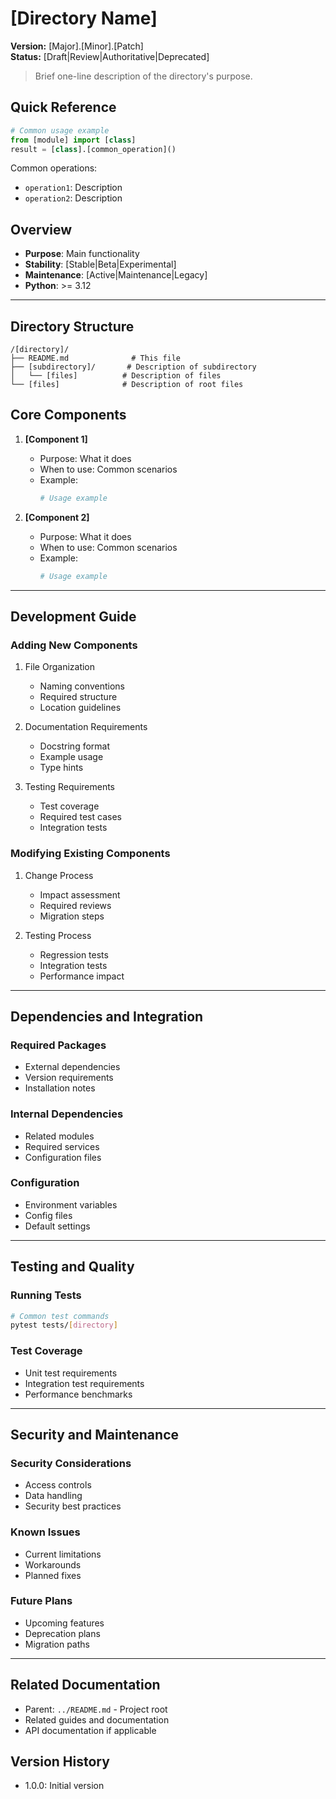 # [Directory Name]

**Version:** [Major].[Minor].[Patch]  
**Status:** [Draft|Review|Authoritative|Deprecated]

> Brief one-line description of the directory's purpose.

## Quick Reference
```python
# Common usage example
from [module] import [class]
result = [class].[common_operation]()
```

Common operations:
- `operation1`: Description
- `operation2`: Description

## Overview
- **Purpose**: Main functionality
- **Stability**: [Stable|Beta|Experimental]
- **Maintenance**: [Active|Maintenance|Legacy]
- **Python**: >= 3.12

---

## Directory Structure
```
/[directory]/
├── README.md              # This file
├── [subdirectory]/       # Description of subdirectory
│   └── [files]          # Description of files
└── [files]              # Description of root files
```

## Core Components
1. **[Component 1]**
   - Purpose: What it does
   - When to use: Common scenarios
   - Example:
     ```python
     # Usage example
     ```

2. **[Component 2]**
   - Purpose: What it does
   - When to use: Common scenarios
   - Example:
     ```python
     # Usage example
     ```

---

## Development Guide

### Adding New Components
1. File Organization
   - Naming conventions
   - Required structure
   - Location guidelines

2. Documentation Requirements
   - Docstring format
   - Example usage
   - Type hints

3. Testing Requirements
   - Test coverage
   - Required test cases
   - Integration tests

### Modifying Existing Components
1. Change Process
   - Impact assessment
   - Required reviews
   - Migration steps

2. Testing Process
   - Regression tests
   - Integration tests
   - Performance impact

---

## Dependencies and Integration

### Required Packages
- External dependencies
- Version requirements
- Installation notes

### Internal Dependencies
- Related modules
- Required services
- Configuration files

### Configuration
- Environment variables
- Config files
- Default settings

---

## Testing and Quality

### Running Tests
```bash
# Common test commands
pytest tests/[directory]
```

### Test Coverage
- Unit test requirements
- Integration test requirements
- Performance benchmarks

---

## Security and Maintenance

### Security Considerations
- Access controls
- Data handling
- Security best practices

### Known Issues
- Current limitations
- Workarounds
- Planned fixes

### Future Plans
- Upcoming features
- Deprecation plans
- Migration paths

---

## Related Documentation
- Parent: `../README.md` - Project root
- Related guides and documentation
- API documentation if applicable

## Version History
- 1.0.0: Initial version

